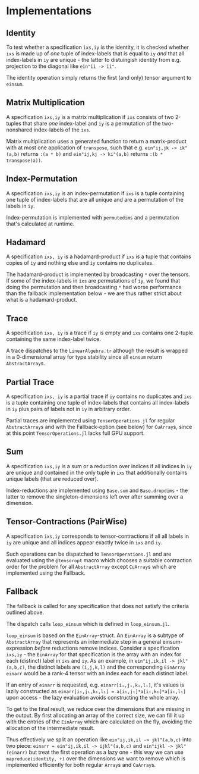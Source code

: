 # Implementations

## Identity
To test whether a specification `ixs,iy` is the identity, it is checked whether
`ixs` is made up of _one_ tuple of index-labels that is equal to `iy` _and_
that all index-labels in `iy` are unique - the latter to distuingish identity
from e.g. projection to the diagonal like `ein"ii -> ii"`.

The identity operation simply returns the first (and only) tensor argument to `einsum`.

## Matrix Multiplication
A specification `ixs,iy` is a matrix multiplication if `ixs` consists of two 2-tuples
that share _one_ index-label and `iy` is a permutation of the two-nonshared index-labels
of the `ixs`.

Matrix multiplication uses a generated function to return a matrix-product with at most
one application of `transpose`, such that e.g. `ein"ij,jk -> ik"(a,b)` returns `:(a * b)`
and `ein"ij,kj -> ki"(a,b)` returns `:(b * transpose(a))`.

## Index-Permutation

A specification `ixs,iy` is an index-permutation if `ixs` is a tuple containing
one tuple of index-labels that are all unique and are a permutation of the labels
in `iy`.

Index-permutation is implemented with `permutedims` and a permutation that's calculated
at runtime.

## Hadamard

A specification `ixs, iy` is a hadamard-product if `ixs` is a tuple that contains
copies of `iy` and nothing else and `iy` contains no duplicates.

The hadamard-product is implemented by broadcasting `*` over the tensors.
If some of the index-labels in `ixs` are permutations of `iy`, we found that
doing the permutation and then broadcasting `*` had worse performance than the
fallback implementation below - we are thus rather strict about what is a
hadamard-product.

## Trace

A specification `ixs, iy` is a trace if `iy` is empty and `ixs` contains one
2-tuple containing the same index-label twice.

A trace dispatches to the `LinearAlgebra.tr` although the result is wrapped in
a 0-dimensional array for type stability since all `einsum` return `AbstractArray`s.

## Partial Trace

A specification `ixs, iy` is a partial trace if `iy` contains no duplicates and
`ixs` is a tuple containing one tuple of index-labels that contains all index-labels
in `iy` plus pairs of labels not in `iy` in arbitrary order.

Partial traces are implemented using `TensorOperations.jl` for regular `AbstractArray`s
and with the Fallback-option (see below) for `CuArray`s, since at this point
`TensorOperations.jl` lacks full GPU support.

## Sum

A specification `ixs,iy` is a sum or a reduction over indices if all indices in `iy`
are unique and contained in the only tuple in `ixs` that additionally contains
unique labels (that are reduced over).

Index-reductions are implemented using `Base.sum` and `Base.dropdims` - the latter
to remove the singleton-dimensions left over after summing over a dimension.

## Tensor-Contractions (PairWise)

A specification `ixs,iy` corresponds to tensor-contractions if all all labels in `iy`
are unique and all indices appear exactly twice in `ixs` and `iy`.

Such operations can be dispatched to `TensorOperations.jl` and are evaluated using
the `@tensoropt` macro which chooses a suitable contraction order for the problem
for all `AbstractArray` except `CuArray`s which are implemented using the Fallback.

## Fallback

The fallback is called for any specification that does not satisfy the criteria
outlined above.

The dispatch calls `loop_einsum` which is defined in `loop_einsum.jl`.

`loop_einsum` is based on the `EinArray`-struct.
An `EinArray` is a subtype of `AbstractArray` that represents an intermediate
step in a general einsum-expression _before_ reductions remove indices.
Consider a specification `ixs,iy` - the `EinArray` for that specification is
the array with an index for each (distinct) label in `ixs` and `iy`.
As an example, in `ein"ij,ik,il -> jkl"(a,b,c)`, the distinct labels are `(i,j,k,l)`
and the corresponding `EinArray` `einarr` would be a rank-4 tensor with an index each for
each distinct label.

If an entry of `einarr` is requested, e.g. `einarr[i₁,j₁,k₁,l₁]`, it's values is lazily
constructed as `einarr[i₁,j₁,k₁,l₁] = a[i₁,j₁]*a[i₁,k₁]*a[i₁,l₁]` upon access - the lazy evaluation avoids constructing the whole array.

To get to the final result, we reduce over the dimensions that are missing in
the output. By first allocating an array of the correct size, we can fill it
up with the entries of the `EinArray` which are calculated on the fly,
avoiding the allocation of the intermediate result.

Thus effectively we split an operation like `ein"ij,ik,il -> jkl"(a,b,c)` into
two piece: `einarr = ein"ij,ik,il -> ijkl"(a,b,c)` and `ein"ijkl -> jkl"(einarr)`
but treat the first operation as a lazy one - this way we can use `mapreduce(identity, +)`
over the dimensions we want to remove which is implemented efficiently for both
regular `Array`s and `CuArray`s.
